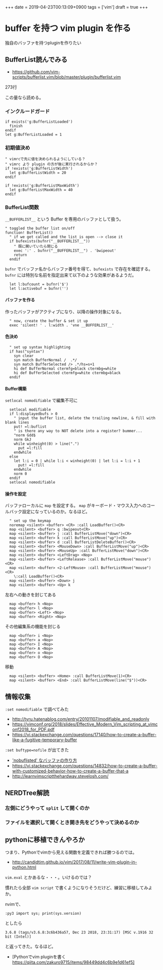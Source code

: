 +++
date = 2019-04-23T00:13:09+0900
tags = ['vim']
draft = true
+++

# buffer を持つ vim plugin を作る

独自のバッファを持つpluginを作りたい

## BufferList読んでみる
* https://github.com/vim-scripts/bufferlist.vim/blob/master/plugin/bufferlist.vim

273行

この量なら読める。

### インクルードガード

```vim
if exists('g:BufferListLoaded')
  finish
endif
let g:BufferListLoaded = 1
```

### 初期値決め

```vim
" vimrcで先に値を決められるようにしている？
" vimrc より plugin の方が後に実行されるからか？
if !exists('g:BufferListWidth')
  let g:BufferListWidth = 20
endif

if !exists('g:BufferListMaxWidth')
  let g:BufferListMaxWidth = 40
endif
```

### BufferList関数

`__BUFFERLIST__` という Buffer を専用のバッファとして扱う。

```vim
" toggled the buffer list on/off
function! BufferList()
  " if we get called and the list is open --> close it
  if bufexists(bufnr("__BUFFERLIST__"))
    " 既に開いていたら閉じる
    exec ':' . bufnr("__BUFFERLIST__") . 'bwipeout'
    return
  endif
```

`bufnr` でバッファ名からバッファ番号を得て、`bufexists` で存在を確認する。
`bufnr` には特別な名前を指定出来て以下のような効果があるようだ。

```vim
  let l:bufcount = bufnr('$')
  let l:activebuf = bufnr('')
```

#### バッファを作る

作ったバッファがアクティブになり、以降の操作対象になる。

``` vim
  " now, create the buffer & set it up
  exec 'silent! ' . l:width . 'vne __BUFFERLIST__'
```

#### 色決め

```vim
  " set up syntax highlighting
  if has("syntax")
    syn clear
    syn match BufferNormal /  .*/
    syn match BufferSelected /> .*/hs=s+1
    hi def BufferNormal ctermfg=black ctermbg=white
    hi def BufferSelected ctermfg=white ctermbg=black
  endif
```

#### Buffer構築

`setlocal nomodifiable` で編集不可に

```vim
  setlocal modifiable
  if l:displayedbufs > 0
    " input the buffer list, delete the trailing newline, & fill with blank lines
    put! =l:buflist
    " is there any way to NOT delete into a register? bummer...
    "norm Gdd$
    norm GkJ
    while winheight(0) > line(".")
      put =l:fill
    endwhile
  else
    let l:i = 0 | while l:i < winheight(0) | let l:i = l:i + 1
      put! =l:fill
    endwhile
    norm 0
  endif
  setlocal nomodifiable
```

#### 操作を設定

バッファローカルに `map` を設定する。
`map` がキーボード・マウス入力へのコールバック設定になっているのか。なるほど。

```vim
  " set up the keymap
  noremap <silent> <buffer> <CR> :call LoadBuffer()<CR>
  map <silent> <buffer> q :bwipeout<CR> 
  map <silent> <buffer> j :call BufferListMove("down")<CR>
  map <silent> <buffer> k :call BufferListMove("up")<CR>
  map <silent> <buffer> d :call BufferListDeleteBuffer()<CR>
  map <silent> <buffer> <MouseDown> :call BufferListMove("up")<CR>
  map <silent> <buffer> <MouseUp> :call BufferListMove("down")<CR>
  map <silent> <buffer> <LeftDrag> <Nop>
  map <silent> <buffer> <LeftRelease> :call BufferListMove("mouse")<CR>
  map <silent> <buffer> <2-LeftMouse> :call BufferListMove("mouse")<CR>
    \:call LoadBuffer()<CR>
  map <silent> <buffer> <Down> j
  map <silent> <buffer> <Up> k
```

左右への動きを封じてある

```vim
  map <buffer> h <Nop>
  map <buffer> l <Nop>
  map <buffer> <Left> <Nop>
  map <buffer> <Right> <Nop>
```

その他編集系の機能を封じる

```vim
  map <buffer> i <Nop>
  map <buffer> a <Nop>
  map <buffer> I <Nop>
  map <buffer> A <Nop>
  map <buffer> o <Nop>
  map <buffer> O <Nop>
```

移動

```
  map <silent> <buffer> <Home> :call BufferListMove(1)<CR>
  map <silent> <buffer> <End> :call BufferListMove(line("$"))<CR>
```

## 情報収集

`:set nomodifiable` で調べてみた

* http://tyru.hatenablog.com/entry/20101107/modifiable_and_readonly
* https://vimconf.org/2018/slides/Effective_Modern_Vim_scripting_at_vimconf2018_for_PDF.pdf
* https://vi.stackexchange.com/questions/17140/how-to-create-a-buffer-like-a-fugitive-temporary-buffer

`:set buftype=nofile` が出てきた

* ['nobuflisted' なバッファの作り方](http://leafcage.hateblo.jp/entry/2013/11/21/083830)
* https://vi.stackexchange.com/questions/14832/how-to-create-a-buffer-with-customized-behavior-how-to-create-a-buffer-that-a
* http://learnvimscriptthehardway.stevelosh.com/

## NERDTree解読

### 左側にどうやって `split` して開くのか
### ファイルを選択して開くとき開き先をどうやって決めるのか

## pythonに移植できんやろか

つまり、Pythonでvimから見える関数を定義できれば勝つるのでは。

* http://candidtim.github.io/vim/2017/08/11/write-vim-plugin-in-python.html

`vim.eval` とかあるな・・・。いけるのでは？

慣れたら全部 `vim script` で書くようになりそうだけど、練習に移植してみよか。

nvimで、

`:py3 import sys; print(sys.version)`

としたら

`3.6.8 (tags/v3.6.8:3c6b436a57, Dec 23 2018, 23:31:17) [MSC v.1916 32 bit (Intel)]`

と返ってきた。なるほど。

* [Pythonでvim pluginを書く https://qiita.com/zakuro9715/items/98449dd4c6b9e1d61ef5]

